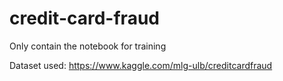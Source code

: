 # credit-card-fraud
Only contain the notebook for training

Dataset used: https://www.kaggle.com/mlg-ulb/creditcardfraud
